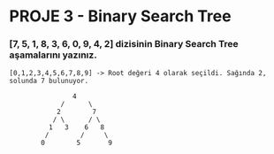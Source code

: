 # **PROJE 3 - Binary Search Tree**
### **[7, 5, 1, 8, 3, 6, 0, 9, 4, 2] dizisinin Binary Search Tree aşamalarını yazınız.**

    [0,1,2,3,4,5,6,7,8,9] -> Root değeri 4 olarak seçildi. Sağında 2, solunda 7 bulunuyor.

                    4
                 /      \
                2        7
               / \      / \
              1   3    6   8
             /        /     \
            0        5       9